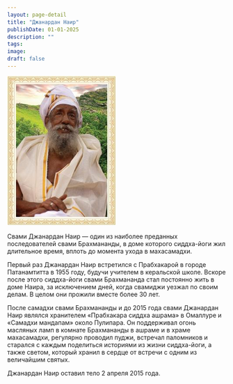 ```yaml
---
layout: page-detail
title: "Джанардан Наир"
publishDate: 01-01-2025
description: ""
tags:
image:
draft: false
---
```


![Джанардан Наир](/upload/iblock/225/225e8a4376b0283114b39d52467b8b2c.jpg "Джанардан Наир") 

 Свами Джанардан Наир — один из наиболее пре­данных последователей свами Брахмананды, в доме которого сиддха-йоги жил длительное время, вплоть до момента ухода в махасамадхи.

 Первый раз Джанардан Наир встретился с Праб­хакарой в городе Патанамтитта в 1955 году, будучи учителем в керальской школе. Вскоре после этого сиддха-йоги свами Брахмананда стал постоянно жить в доме Наира, за исключением дней, когда сва­миджи уезжал по своим делам. В целом они прожили вместе более 30 лет.

 После самадхи свами Брахмананды и до 2015 года свами Джанардан Наир являлся хранителем «Праб­хакара сиддха ашрама» в Омаллуре и «Самадхи мандапам» около Пулипара. Он поддерживал огонь масляных ламп в комнате Брахмананды в ашраме и в храме махасамадхи, регулярно проводил пуд­жи, встречал паломников и старался с каждым по­делиться историями из жизни сиддха-йоги, а также светом, который хранил в сердце от встречи с одним из величайшим святых.

 Джанардан Наир оставил тело 2 апреля 2015 года.
  
  
